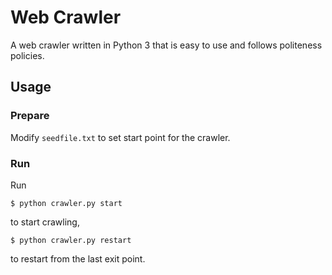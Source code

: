 # Web Crawler

A web crawler written in Python 3 that is easy to use and follows politeness policies.

## Usage

### Prepare

Modify `seedfile.txt` to set start point for the crawler.

### Run

Run

```
$ python crawler.py start
```

to start crawling,

```
$ python crawler.py restart
```

to restart from the last exit point.
